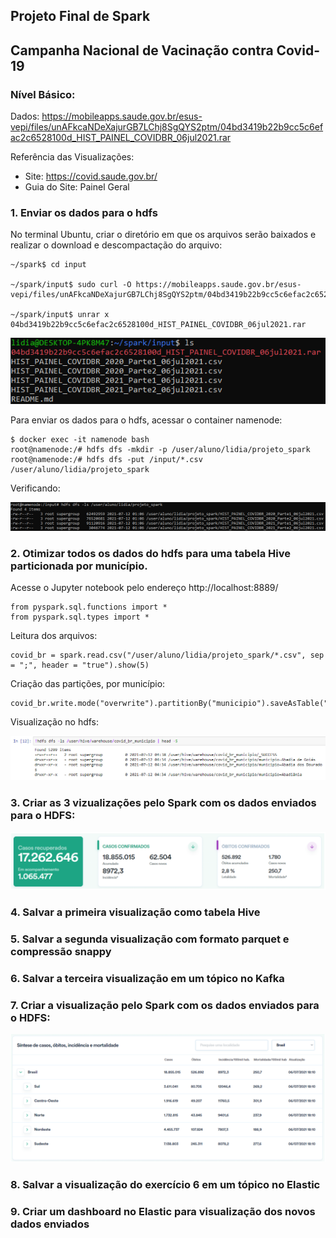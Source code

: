 ## Projeto Final de Spark

## **Campanha Nacional de Vacinação contra Covid-19**



### Nível Básico:

Dados: https://mobileapps.saude.gov.br/esus-vepi/files/unAFkcaNDeXajurGB7LChj8SgQYS2ptm/04bd3419b22b9cc5c6efac2c6528100d_HIST_PAINEL_COVIDBR_06jul2021.rar

Referência das Visualizações:

- Site: https://covid.saude.gov.br/
- Guia do Site: Painel Geral



### 1. Enviar os dados para o hdfs

 No terminal Ubuntu, criar o diretório em que os arquivos serão baixados e realizar o download e descompactação do arquivo:

```
~/spark$ cd input

~/spark/input$ sudo curl -O https://mobileapps.saude.gov.br/esus-vepi/files/unAFkcaNDeXajurGB7LChj8SgQYS2ptm/04bd3419b22b9cc5c6efac2c6528100d_HIST_PAINEL_COVIDBR_06jul2021.rar

~/spark/input$ unrar x 04bd3419b22b9cc5c6efac2c6528100d_HIST_PAINEL_COVIDBR_06jul2021.rar 
```

![](https://github.com/lidiams/projeto_spark_semantix/blob/main/images/exe1_1.PNG)

Para enviar os dados para o hdfs, acessar o container namenode:

```
$ docker exec -it namenode bash
root@namenode:/# hdfs dfs -mkdir -p /user/aluno/lidia/projeto_spark
root@namenode:/# hdfs dfs -put /input/*.csv /user/aluno/lidia/projeto_spark
```

Verificando:

![](https://github.com/lidiams/projeto_spark_semantix/blob/main/images/exe1_2.PNG)



### 2. Otimizar todos os dados do hdfs para uma tabela Hive particionada por município.

Acesse o Jupyter notebook pelo endereço http://localhost:8889/

```
from pyspark.sql.functions import *
from pyspark.sql.types import *
```

Leitura dos arquivos:

```
covid_br = spark.read.csv("/user/aluno/lidia/projeto_spark/*.csv", sep = ";", header = "true").show(5)
```

Criação das partições, por município:

```
covid_br.write.mode("overwrite").partitionBy("municipio").saveAsTable("covid_br_municipio")
```

Visualização no hdfs:

![](https://github.com/lidiams/projeto_spark_semantix/blob/main/images/exe2_1.PNG)

### 3. Criar as 3 vizualizações pelo Spark com os dados enviados para o HDFS:

![](https://github.com/lidiams/projeto_spark_semantix/blob/main/images/exe3.PNG)

### 4. Salvar a primeira visualização como tabela Hive





### 5. Salvar a segunda visualização com formato parquet e compressão snappy





### 6. Salvar a terceira visualização em um tópico no Kafka





### 7. Criar a visualização pelo Spark com os dados enviados para o HDFS:

![](https://github.com/lidiams/projeto_spark_semantix/blob/main/images/exe7.PNG)





### 8. Salvar a visualização do exercício 6 em um tópico no Elastic





### 9. Criar um dashboard no Elastic para visualização dos novos dados enviados